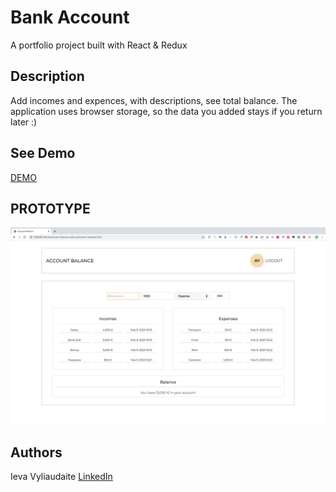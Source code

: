 # Bank Account

A portfolio project built with React & Redux

## Description

Add incomes and expences, with descriptions, see total balance. 
The application uses browser storage, so the data you added stays if you return later :)

## See Demo

[DEMO](https://microieva.github.io/bank-account/)

## PROTOTYPE

![](prototype.png)

## Authors

 Ieva Vyliaudaite 
 [LinkedIn](https://www.linkedin.com/in/ievavyliaudaite/)

